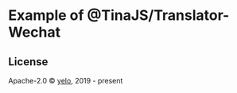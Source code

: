 # Example of @TinaJS/Translator-Wechat

## License

Apache-2.0 &copy; [yelo](https://github.com/imyelo), 2019 - present
